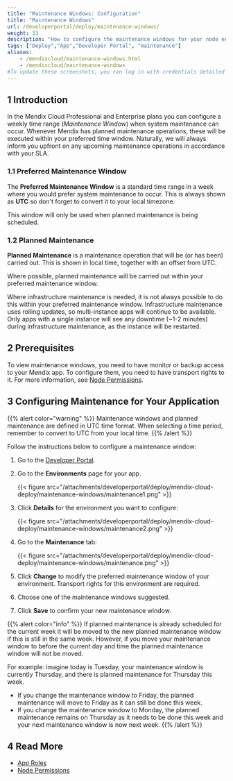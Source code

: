 ```yaml
---
title: "Maintenance Windows: Configuration"
title: "Maintenance Windows"
url: /developerportal/deploy/maintenance-windows/
weight: 33
description: "How to configure the maintenance windows for your node environment."
tags: ["Deploy","App","Developer Portal", "maintenance"]
aliases:
    - /mendixcloud/maintenance-windows.html
    - /mendixcloud/maintenance-windows
#To update these screenshots, you can log in with credentials detailed in How to Update Screenshots Using Team Apps.
---
```


## 1 Introduction

In the Mendix Cloud Professional and Enterprise plans you can configure a weekly time range (*Maintenance Window*) when system maintenance can occur. Whenever Mendix has planned maintenance operations, these will be executed within your preferred time window. Naturally, we will always inform you upfront on any upcoming maintenance operations in accordance with your SLA.

### 1.1 Preferred Maintenance Window

The **Preferred Maintenance Window** is a standard time range in a week where you would prefer system maintenance to occur. This is always shown as **UTC** so don't forget to convert it to your local timezone.

This window will only be used when planned maintenance is being scheduled.

### 1.2 Planned Maintenance

**Planned Maintenance** is a maintenance operation that will be (or has been) carried out. This is shown in local time, together with an offset from UTC.

Where possible, planned maintenance will be carried out within your preferred maintenance window.

Where infrastructure maintenance is needed, it is not always possible to do this within your preferred maintenance window. Infrastructure maintenance uses rolling updates, so multi-instance apps will continue to be available. Only apps with a single instance will see any downtime (~1-2 minutes) during infrastructure maintenance, as the instance will be restarted.

## 2 Prerequisites

To view maintenance windows, you need to have monitor or backup access to your Mendix app. To configure them, you need to have transport rights to it. For more information, see [Node Permissions](/developerportal/deploy/node-permissions/).

## 3 Configuring Maintenance for Your Application

{{% alert color="warning" %}}
Maintenance windows and planned maintenance are defined in UTC time format. When selecting a time period, remember to convert to UTC from your local time.
{{% /alert %}}

Follow the instructions below to configure a maintenance window:

1. Go to the [Developer Portal](http://sprintr.home.mendix.com).

2. Go to the **Environments** page for your app.

    {{< figure src="/attachments/developerportal/deploy/mendix-cloud-deploy/maintenance-windows/maintenance1.png" >}}

3. Click **Details** for the environment you want to configure:

    {{< figure src="/attachments/developerportal/deploy/mendix-cloud-deploy/maintenance-windows/maintenance2.png" >}}

4. Go to the **Maintenance** tab:

    {{< figure src="/attachments/developerportal/deploy/mendix-cloud-deploy/maintenance-windows/maintenance.png" >}}
    
5. Click **Change** to modify the preferred maintenance window of your environment. Transport rights for this environment are required.

6. Choose one of the maintenance windows suggested.

7. Click **Save** to confirm your new maintenance window.

{{% alert color="info" %}}
If planned maintenance is already scheduled for the current week it will be moved to the new planned maintenance window if this is still in the same week. However, if you move your maintenance window to before the current day and time the planned maintenance window will not be moved.

For example: imagine today is Tuesday, your maintenance window is currently Thursday, and there is planned maintenance for Thursday this week.

* If you change the maintenance window to Friday, the planned maintenance will move to Friday as it can still be done this week.
* If you change the maintenance window to Monday, the planned maintenance remains on Thursday as it needs to be done this week and your next maintenance window is now next week.
{{% /alert %}}

## 4 Read More

* [App Roles](/developerportal/collaborate/app-roles/)
* [Node Permissions](/developerportal/deploy/node-permissions/) 
